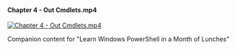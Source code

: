 ﻿#### Chapter 4 - Out Cmdlets.mp4

[![Chapter 4 - Out Cmdlets.mp4](https://i1.ytimg.com/vi/X1LST-xDv7I/hqdefault.jpg "Chapter 4 - Out Cmdlets.mp4")](https://www.youtube.com/watch?v=X1LST-xDv7I)

Companion content for "Learn Windows PowerShell in a Month of Lunches"


